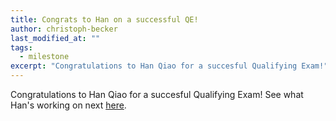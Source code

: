 ```yaml
---
title: Congrats to Han on a successful QE!
author: christoph-becker
last_modified_at: ""
tags: 
  - milestone
excerpt: "Congratulations to Han Qiao for a succesful Qualifying Exam!" 
---
```


Congratulations to Han Qiao for a succesful Qualifying Exam! See what Han's working on next [here](https://justsustainabilitydesign.org/members/han-qiao.html).
